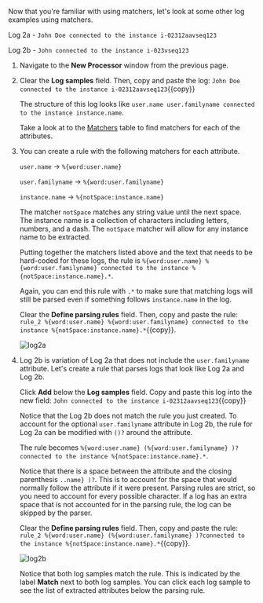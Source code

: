 Now that you're familiar with using matchers, let's look at some other log examples using matchers.

Log 2a - `John Doe connected to the instance i-02312aavseq123`

Log 2b - `John connected to the instance i-023vseq123`

1. Navigate to the **New Processor** window from the previous page.

2. Clear the **Log samples** field. Then, copy and paste the log: `John Doe connected to the instance i-02312aavseq123`{{copy}}

    The structure of this log looks like  `user.name user.familyname connected to the instance instance.name`.

    Take a look at to the <a href="https://docs.datadoghq.com/logs/processing/parsing/?tab=matcher#matcher-and-filter" target="_blank">Matchers</a> table to find matchers for each of the attributes.

3. You can create a rule with the following matchers for each attribute.

    `user.name` &rarr; `%{word:user.name}`

    `user.familyname` &rarr; `%{word:user.familyname}`

    `instance.name` &rarr; `%{notSpace:instance.name}`
    
    The matcher `notSpace` matches any string value until the next space. The instance name is a collection of characters including letters, numbers, and a dash. The `notSpace` matcher will allow for any instance name to be extracted.

    Putting together the matchers listed above and the text that needs to be hard-coded for these logs, the rule is `%{word:user.name} %{word:user.familyname} connected to the instance %{notSpace:instance.name}.*`. 

    Again, you can end this rule with `.*` to make sure that matching logs will still be parsed even if something follows `instance.name` in the log.

    Clear the **Define parsing rules** field. Then, copy and paste the rule: `rule_2 %{word:user.name} %{word:user.familyname} connected to the instance %{notSpace:instance.name}.*`{{copy}}.
    
    ![log2a](logsparsing/assets/log2a.png)

4. Log 2b is variation of Log 2a that does not include the `user.familyname` attribute. Let's create a rule that parses logs that look like Log 2a and Log 2b.

    Click **Add** below the **Log samples** field. Copy and paste this log into the new field: `John connected to the instance i-02312aavseq123`{{copy}}
    
    Notice that the Log 2b does not match the rule you just created. To account for the optional `user.familyname` attribute in Log 2b, the rule for Log 2a can be modified with `()?` around the attribute.

    The rule becomes `%{word:user.name} (%{word:user.familyname} )?connected to the instance %{notSpace:instance.name}.*`.

    Notice that there is a space between the attribute and the closing parenthesis `..name} )?`. This is to account for the space that would normally follow the attribute if it were present. Parsing rules are strict, so you need to account for every possible character. If a log has an extra space that is not accounted for in the parsing rule, the log can be skipped by the parser.

    Clear the **Define parsing rules** field. Then, copy and paste the rule: `rule_2 %{word:user.name} (%{word:user.familyname} )?connected to the instance %{notSpace:instance.name}.*`{{copy}}.

    ![log2b](logsparsing/assets/log2b_2.png)

    Notice that both log samples match the rule. This is indicated by the label **Match** next to both log samples. You can click each log sample to see the list of extracted attributes below the parsing rule.
